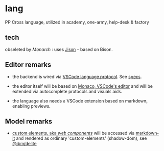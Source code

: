 # lang
PP Cross language, utilized in academy, one-army, help-desk &amp; factory

## tech

obseleted by *Monarch* : uses [Jison](http://zaa.ch/jison/docs/#specifying-a-language) - based on Bison.

## Editor remarks

- the backend is wired via [VSCode language protocol](https://code.visualstudio.com/blogs/2016/06/27/common-language-protocol). See [specs](https://github.com/Microsoft/language-server-protocol).

- the editor itself will be based on [Monaco, VSCode's editor](https://microsoft.github.io/monaco-editor/monarch.html) and will be extended via autocomplete protocols
and visuals aids.

- the language also needs a VSCode extension based on markdown, enabling previews.

##  Model remarks

- [custom elements, aka *web components*](https://developer.mozilla.org/en-US/docs/Web/Web_Components/Using_custom_elements) will be accessed via [markdown-it](https://github.com/markdown-it/markdown-it) and rendered as ordinary 'custom-elements' (shadow-dom), see [@ibm/delite](https://github.com/ibm-js/delite)

